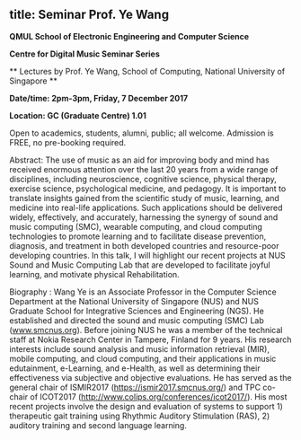 title: Seminar Prof. Ye Wang
-----------------


**QMUL School of Electronic Engineering and Computer Science**

**Centre for Digital Music Seminar Series**

** Lectures by Prof. Ye Wang, School of Computing, National University of Singapore
**

**Date/time: 2pm-3pm, Friday, 7 December 2017**

**Location: GC (Graduate Centre) 1.01**

Open to academics, students, alumni, public; all welcome. 
Admission is FREE, no pre-booking required.


Abstract: 
The use of music as an aid for improving body and mind has received enormous 
attention over the last 20 years from a wide range of disciplines, including neuroscience, 
cognitive science, physical therapy, exercise science, psychological medicine, and pedagogy. 
It is important to translate insights gained from the scientific study of music, learning, 
and medicine into real-life applications. Such applications should be delivered widely, effectively, 
and accurately, harnessing the synergy of sound and music computing (SMC), wearable computing, and 
cloud computing technologies to promote learning and to facilitate disease prevention, diagnosis, 
and treatment in both developed countries and resource-poor developing countries. In this talk, 
I will highlight our recent projects at NUS Sound and Music Computing Lab that are developed to 
facilitate joyful learning, and motivate physical Rehabilitation.

Biography : 
Wang Ye is an Associate Professor in the Computer Science Department at the National University of Singapore (NUS) 
and NUS Graduate School for Integrative Sciences and Engineering (NGS). He established and directed 
the sound and music computing (SMC) Lab (www.smcnus.org). Before joining NUS he was a member of the 
technical staff at Nokia Research Center in Tampere, Finland for 9 years. His research interests include 
sound analysis and music information retrieval (MIR), mobile computing, and cloud computing, and their 
applications in music edutainment, e-Learning, and e-Health, as well as determining their effectiveness 
via subjective and objective evaluations. He has served as the general chair of ISMIR2017 
(https://ismir2017.smcnus.org/) and TPC co-chair of ICOT2017 (http://www.colips.org/conferences/icot2017/). 
His most recent projects involve the design and evaluation of systems to support 1) therapeutic gait training 
using Rhythmic Auditory Stimulation (RAS), 2) auditory training and second language learning.
